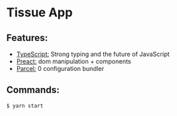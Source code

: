 # Tissue App

## Features:
- [TypeScript:](https://github.com/Microsoft/TypeScript) Strong typing and the future of JavaScript
- [Preact:](https://github.com/developit/preact) dom manipulation + components
- [Parcel:](https://github.com/parcel-bundler/parcel) 0 configuration bundler

## Commands:
```js
$ yarn start
```

